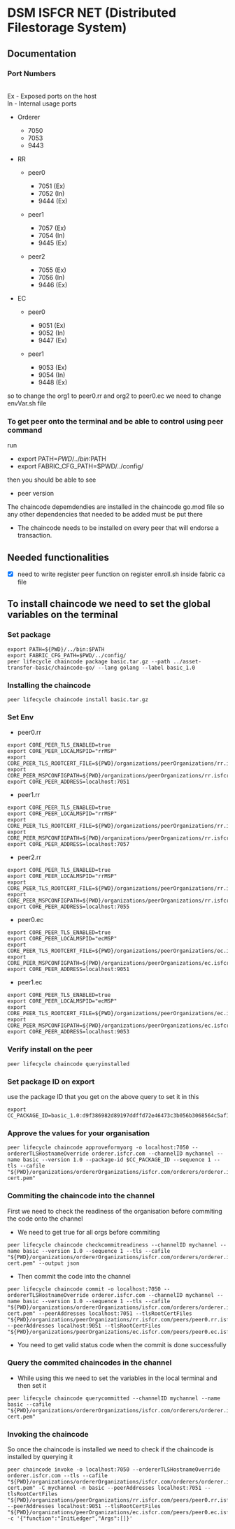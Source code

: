 # DSM ISFCR NET (Distributed Filestorage System)

## Documentation

### Port Numbers
<br> Ex - Exposed ports on the host
<br> In - Internal usage ports

- Orderer
  - 7050
  - 7053
  - 9443


- RR
  - peer0
    - 7051 (Ex)
    - 7052 (In)
    - 9444 (Ex)
  
  - peer1
    - 7057 (Ex)
    - 7054 (In)
    - 9445 (Ex)
  
  - peer2
    - 7055 (Ex)
    - 7056 (In)
    - 9446 (Ex)

- EC
  - peer0
    - 9051 (Ex)
    - 9052 (In)
    - 9447 (Ex)
  
  - peer1
    - 9053 (Ex)
    - 9054 (In)
    - 9448 (Ex)

so to change the org1 to peer0.rr and org2 to peer0.ec we need to change envVar.sh file



### To get peer onto the terminal and be able to control using peer command 
run 
- export PATH=${PWD}/../bin:$PATH
- export FABRIC_CFG_PATH=$PWD/../config/

then you should be able to see
- peer version




The chaincode depemdendies are installed in the chaincode go.mod file so any other dependencies that needed to be added must be put there

- The chaincode needs to be installed on every peer that will endorse a transaction.



## Needed functionalities
- [x] need to write register peer function on register enroll.sh inside fabric ca file



## To install chaincode we need to set the global variables on the terminal

### Set package
```
export PATH=${PWD}/../bin:$PATH
export FABRIC_CFG_PATH=$PWD/../config/
peer lifecycle chaincode package basic.tar.gz --path ../asset-transfer-basic/chaincode-go/ --lang golang --label basic_1.0
```

### Installing the chaincode 
```
peer lifecycle chaincode install basic.tar.gz
```

### Set Env
- peer0.rr
```
export CORE_PEER_TLS_ENABLED=true
export CORE_PEER_LOCALMSPID="rrMSP"
export CORE_PEER_TLS_ROOTCERT_FILE=${PWD}/organizations/peerOrganizations/rr.isfcr.com/peers/peer0.rr.isfcr.com/tls/ca.crt
export CORE_PEER_MSPCONFIGPATH=${PWD}/organizations/peerOrganizations/rr.isfcr.com/users/Admin@rr.isfcr.com/msp
export CORE_PEER_ADDRESS=localhost:7051
```


- peer1.rr
```
export CORE_PEER_TLS_ENABLED=true
export CORE_PEER_LOCALMSPID="rrMSP"
export CORE_PEER_TLS_ROOTCERT_FILE=${PWD}/organizations/peerOrganizations/rr.isfcr.com/peers/peer1.rr.isfcr.com/tls/ca.crt
export CORE_PEER_MSPCONFIGPATH=${PWD}/organizations/peerOrganizations/rr.isfcr.com/users/Admin@rr.isfcr.com/msp
export CORE_PEER_ADDRESS=localhost:7057
```


- peer2.rr
~~~
export CORE_PEER_TLS_ENABLED=true
export CORE_PEER_LOCALMSPID="rrMSP"
export CORE_PEER_TLS_ROOTCERT_FILE=${PWD}/organizations/peerOrganizations/rr.isfcr.com/peers/peer2.rr.isfcr.com/tls/ca.crt
export CORE_PEER_MSPCONFIGPATH=${PWD}/organizations/peerOrganizations/rr.isfcr.com/users/Admin@rr.isfcr.com/msp
export CORE_PEER_ADDRESS=localhost:7055
~~~


- peer0.ec
```
export CORE_PEER_TLS_ENABLED=true
export CORE_PEER_LOCALMSPID="ecMSP"
export CORE_PEER_TLS_ROOTCERT_FILE=${PWD}/organizations/peerOrganizations/ec.isfcr.com/peers/peer0.ec.isfcr.com/tls/ca.crt
export CORE_PEER_MSPCONFIGPATH=${PWD}/organizations/peerOrganizations/ec.isfcr.com/users/Admin@ec.isfcr.com/msp
export CORE_PEER_ADDRESS=localhost:9051
```


- peer1.ec
```
export CORE_PEER_TLS_ENABLED=true
export CORE_PEER_LOCALMSPID="ecMSP"
export CORE_PEER_TLS_ROOTCERT_FILE=${PWD}/organizations/peerOrganizations/ec.isfcr.com/peers/peer1.ec.isfcr.com/tls/ca.crt
export CORE_PEER_MSPCONFIGPATH=${PWD}/organizations/peerOrganizations/ec.isfcr.com/users/Admin@ec.isfcr.com/msp
export CORE_PEER_ADDRESS=localhost:9053
```


### Verify install on the peer
~~~
peer lifecycle chaincode queryinstalled
~~~

### Set package ID on export 

use the package ID that you get on the above query to set it in this

```
export CC_PACKAGE_ID=basic_1.0:d9f386982d89197ddffd72e46473c3b056b3068564c5af16c8b60b51a2cff21b
```


### Approve the values for your organisation

```
peer lifecycle chaincode approveformyorg -o localhost:7050 --ordererTLSHostnameOverride orderer.isfcr.com --channelID mychannel --name basic --version 1.0 --package-id $CC_PACKAGE_ID --sequence 1 --tls --cafile "${PWD}/organizations/ordererOrganizations/isfcr.com/orderers/orderer.isfcr.com/msp/tlscacerts/tlsca.isfcr.com-cert.pem"
```


### Commiting the chaincode into the channel

First we need to check the readiness of the organisation before commiting the code onto the channel

- We need to get true for all orgs before commiting
```
peer lifecycle chaincode checkcommitreadiness --channelID mychannel --name basic --version 1.0 --sequence 1 --tls --cafile "${PWD}/organizations/ordererOrganizations/isfcr.com/orderers/orderer.isfcr.com/msp/tlscacerts/tlsca.isfcr.com-cert.pem" --output json
```

- Then commit the code into the channel 
```
peer lifecycle chaincode commit -o localhost:7050 --ordererTLSHostnameOverride orderer.isfcr.com --channelID mychannel --name basic --version 1.0 --sequence 1 --tls --cafile "${PWD}/organizations/ordererOrganizations/isfcr.com/orderers/orderer.isfcr.com/msp/tlscacerts/tlsca.isfcr.com-cert.pem" --peerAddresses localhost:7051 --tlsRootCertFiles "${PWD}/organizations/peerOrganizations/rr.isfcr.com/peers/peer0.rr.isfcr.com/tls/ca.crt" --peerAddresses localhost:9051 --tlsRootCertFiles "${PWD}/organizations/peerOrganizations/ec.isfcr.com/peers/peer0.ec.isfcr.com/tls/ca.crt"
```


- You need to get valid status code when the commit is done successfully


### Query the commited chaincodes in the channel

- While using this we need to set the variables in the local terminal and then set it 


```
peer lifecycle chaincode querycommitted --channelID mychannel --name basic --cafile "${PWD}/organizations/ordererOrganizations/isfcr.com/orderers/orderer.isfcr.com/msp/tlscacerts/tlsca.isfcr.com-cert.pem"
```



### Invoking the chaincode 

So once the chaincode is installed we need to check if the chaincode is installed by querying it 

```
peer chaincode invoke -o localhost:7050 --ordererTLSHostnameOverride orderer.isfcr.com --tls --cafile "${PWD}/organizations/ordererOrganizations/isfcr.com/orderers/orderer.isfcr.com/msp/tlscacerts/tlsca.isfcr.com-cert.pem" -C mychannel -n basic --peerAddresses localhost:7051 --tlsRootCertFiles "${PWD}/organizations/peerOrganizations/rr.isfcr.com/peers/peer0.rr.isfcr.com/tls/ca.crt" --peerAddresses localhost:9051 --tlsRootCertFiles "${PWD}/organizations/peerOrganizations/ec.isfcr.com/peers/peer0.ec.isfcr.com/tls/ca.crt" -c '{"function":"InitLedger","Args":[]}'
```